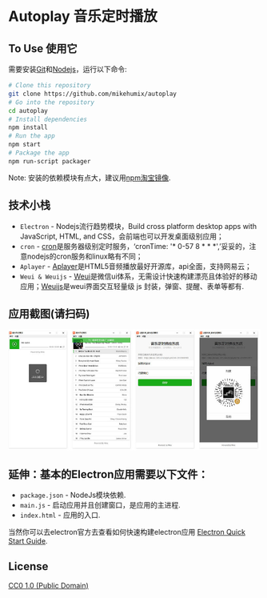 # Autoplay 音乐定时播放

## To Use 使用它
需要安装[Git](https://git-scm.com/)和[Nodejs](https://nodejs.org/en/)，运行以下命令:

```bash
# Clone this repository
git clone https://github.com/mikehumix/autoplay
# Go into the repository
cd autoplay
# Install dependencies
npm install
# Run the app
npm start
# Package the app
npm run-script packager
```

Note: 安装的依赖模块有点大，建议用[npm淘宝镜像](https://npm.taobao.org/).



## 技术小栈
- `Electron` - Nodejs流行趋势模块，Build cross platform desktop apps with JavaScript, HTML, and CSS，会前端也可以开发桌面级别应用；
- `cron` - [cron](https://www.npmjs.com/package/cron)是服务器级别定时服务，‘cronTime: '* 0-57 8 * * *',’妥妥的，注意nodejs的cron服务和linux略有不同；
- `Aplayer` - [Aplayer](https://github.com/MoePlayer/APlayer)是HTML5音频播放最好开源库，api全面，支持网易云；
- `Weui & Weuijs` - [Weui](https://github.com/Tencent/weui)是微信ui体系，无需设计快速构建漂亮且体验好的移动应用；[Weuijs](https://github.com/Tencent/weui.js)是weui界面交互轻量级 js 封装，弹窗、提醒、表单等都有.



## 应用截图(请扫码)
![shots](screenshot/00.jpg)


## 延伸：基本的Electron应用需要以下文件：

- `package.json` - NodeJs模块依赖.
- `main.js` - 启动应用并且创建窗口，是应用的主进程.
- `index.html` - 应用的入口.

当然你可以去electron官方去查看如何快速构建electron应用 [Electron Quick Start Guide](https://electronjs.org/docs/tutorial/quick-start).


## License

[CC0 1.0 (Public Domain)](LICENSE.md)
